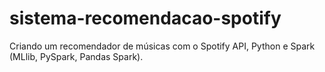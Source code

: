 # sistema-recomendacao-spotify
Criando um recomendador de músicas com o Spotify API, Python e Spark (MLlib, PySpark, Pandas Spark).
